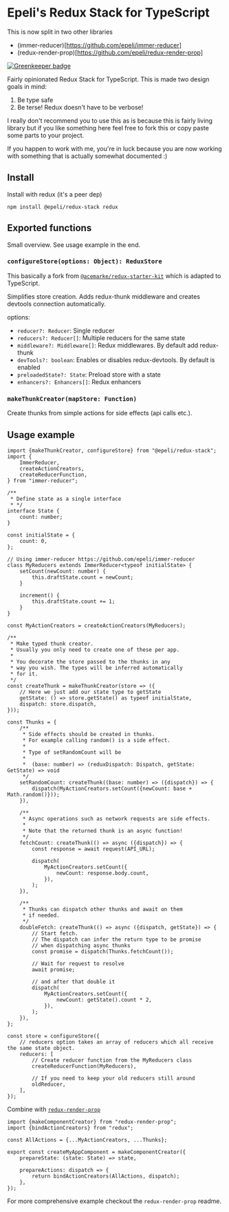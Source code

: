 # Epeli's Redux Stack for TypeScript

This is now split in two other libraries

-   (immer-reducer)[https://github.com/epeli/immer-reducer]
-   (redux-render-prop)[https://github.com/epeli/redux-render-prop]

[![Greenkeeper badge](https://badges.greenkeeper.io/epeli/redux-stack.svg)](https://greenkeeper.io/)

Fairly opinionated Redux Stack for TypeScript. This is made two design goals in mind:

1.  Be type safe
2.  Be terse! Redux doesn't have to be verbose!

I really don't recommend you to use this as is because this is fairly living library but if you like something here feel free to fork this or copy paste some parts to your project.

If you happen to work with me, you're in luck because you are now working with something that is actually somewhat documented :)

## Install

Install with redux (it's a peer dep)

    npm install @epeli/redux-stack redux

## Exported functions

Small overview. See usage example in the end.

### `configureStore(options: Object): ReduxStore`

This basically a fork from [`@acemarke/redux-starter-kit`][starter] which is adapted to TypeScript.

Simplifies store creation. Adds redux-thunk middleware and creates devtools connection automatically.

[starter]: https://github.com/markerikson/redux-starter-kit

options:

-   `reducer?: Reducer`: Single reducer
-   `reducers?: Reducer[]`: Multiple reducers for the same state
-   `middleware?: Middleware[]`: Redux middlewares. By default add redux-thunk
-   `devTools?: boolean`: Enables or disables redux-devtools. By default is enabled
-   `preloadedState?: State`: Preload store with a state
-   `enhancers?: Enhancers[]`: Redux enhancers

### `makeThunkCreator(mapStore: Function)`

Create thunks from simple actions for side effects (api calls etc.).

## Usage example

```tsx
import {makeThunkCreator, configureStore} from "@epeli/redux-stack";
import {
    ImmerReducer,
    createActionCreators,
    createReducerFunction,
} from "immer-reducer";

/**
 * Define state as a single interface
 * */
interface State {
    count: number;
}

const initialState = {
    count: 0,
};

// Using immer-reducer https://github.com/epeli/immer-reducer
class MyReducers extends ImmerReducer<typeof initialState> {
    setCount(newCount: number) {
        this.draftState.count = newCount;
    }

    increment() {
        this.draftState.count += 1;
    }
}

const MyActionCreators = createActionCreators(MyReducers);

/**
 * Make typed thunk creator.
 * Usually you only need to create one of these per app.
 *
 * You decorate the store passed to the thunks in any
 * way you wish. The types will be inferred automatically
 * for it.
 */
const createThunk = makeThunkCreator(store => ({
    // Here we just add our state type to getState
    getState: () => store.getState() as typeof initialState,
    dispatch: store.dispatch,
}));

const Thunks = {
    /**
     * Side effects should be created in thunks.
     * For example calling random() is a side effect.
     *
     * Type of setRandomCount will be
     *
     *  (base: number) => (reduxDispatch: Dispatch, getState: GetState) => void
     */
    setRandomCount: createThunk((base: number) => ({dispatch}) => {
        dispatch(MyActionCreators.setCount({newCount: base + Math.random()}));
    }),

    /**
     * Async operations such as network requests are side effects.
     *
     * Note that the returned thunk is an async function!
     */
    fetchCount: createThunk(() => async ({dispatch}) => {
        const response = await request(API_URL);

        dispatch(
            MyActionCreators.setCount({
                newCount: response.body.count,
            }),
        );
    }),

    /**
     * Thunks can dispatch other thunks and await on them
     * if needed.
     */
    doubleFetch: createThunk(() => async ({dispatch, getState}) => {
        // Start fetch.
        // The dispatch can infer the return type to be promise
        // when dispatching async thunks
        const promise = dispatch(Thunks.fetchCount());

        // Wait for request to resolve
        await promise;

        // and after that double it
        dispatch(
            MyActionCreators.setCount({
                newCount: getState().count * 2,
            }),
        );
    }),
};

const store = configureStore({
    // reducers option takes an array of reducers which all receive the same state object.
    reducers: [
        // Create reducer function from the MyReducers class
        createReducerFunction(MyReducers),

        // If you need to keep your old reducers still around
        oldReducer,
    ],
});
```

Combine with [`redux-render-prop`][rrp]

```tsx
import {makeComponentCreator} from "redux-render-prop";
import {bindActionCreators} from "redux";

const AllActions = {...MyActionCreators, ...Thunks};

export const createMyAppComponent = makeComponentCreator({
    prepareState: (state: State) => state,

    prepareActions: dispatch => {
        return bindActionCreators(AllActions, dispatch);
    },
});
```

For more comprehensive example checkout the `redux-render-prop` readme.

[rrp]: https://github.com/epeli/redux-render-prop
